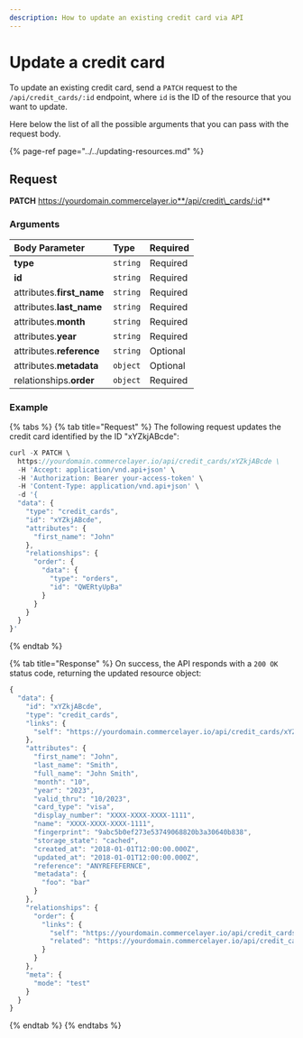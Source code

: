 ```yaml
---
description: How to update an existing credit card via API
---
```


# Update a credit card

To update an existing credit card, send a `PATCH` request to the `/api/credit_cards/:id` endpoint, where `id` is the ID of the resource that you want to update.

Here below the list of all the possible arguments that you can pass with the request body.

{% page-ref page="../../updating-resources.md" %}

## Request

**PATCH** https://yourdomain.commercelayer.io**/api/credit\_cards/:id**

### Arguments

| Body Parameter | Type | Required |
| :--- | :--- | :--- |
| **type** | `string` | Required |
| **id** | `string` | Required |
| attributes.**first\_name** | `string` | Required |
| attributes.**last\_name** | `string` | Required |
| attributes.**month** | `string` | Required |
| attributes.**year** | `string` | Required |
| attributes.**reference** | `string` | Optional |
| attributes.**metadata** | `object` | Optional |
| relationships.**order** | `object` | Required |

### Example

{% tabs %}
{% tab title="Request" %}
The following request updates the credit card identified by the ID "xYZkjABcde":

```javascript
curl -X PATCH \
  https://yourdomain.commercelayer.io/api/credit_cards/xYZkjABcde \
  -H 'Accept: application/vnd.api+json' \
  -H 'Authorization: Bearer your-access-token' \
  -H 'Content-Type: application/vnd.api+json' \
  -d '{
  "data": {
    "type": "credit_cards",
    "id": "xYZkjABcde",
    "attributes": {
      "first_name": "John"
    },
    "relationships": {
      "order": {
        "data": {
          "type": "orders",
          "id": "QWERtyUpBa"
        }
      }
    }
  }
}'
```
{% endtab %}

{% tab title="Response" %}
On success, the API responds with a `200 OK` status code, returning the updated resource object:

```javascript
{
  "data": {
    "id": "xYZkjABcde",
    "type": "credit_cards",
    "links": {
      "self": "https://yourdomain.commercelayer.io/api/credit_cards/xYZkjABcde"
    },
    "attributes": {
      "first_name": "John",
      "last_name": "Smith",
      "full_name": "John Smith",
      "month": "10",
      "year": "2023",
      "valid_thru": "10/2023",
      "card_type": "visa",
      "display_number": "XXXX-XXXX-XXXX-1111",
      "name": "XXXX-XXXX-XXXX-1111",
      "fingerprint": "9abc5b0ef273e53749068820b3a30640b838",
      "storage_state": "cached",
      "created_at": "2018-01-01T12:00:00.000Z",
      "updated_at": "2018-01-01T12:00:00.000Z",
      "reference": "ANYREFEFERNCE",
      "metadata": {
        "foo": "bar"
      }
    },
    "relationships": {
      "order": {
        "links": {
          "self": "https://yourdomain.commercelayer.io/api/credit_cards/xYZkjABcde/relationships/order",
          "related": "https://yourdomain.commercelayer.io/api/credit_cards/xYZkjABcde/order"
        }
      }
    },
    "meta": {
      "mode": "test"
    }
  }
}
```
{% endtab %}
{% endtabs %}

